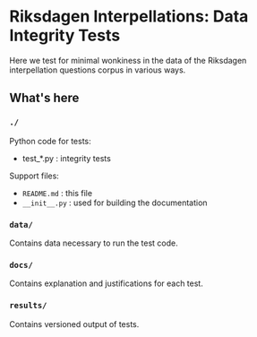 # Riksdagen Interpellations: Data Integrity Tests

Here we test for minimal wonkiness in the data of the Riksdagen interpellation questions corpus in various ways.

## What's here

### `./`

Python code for tests:

- test_*.py : integrity tests

Support files:

- `README.md` : this file
- `__init__.py` : used for building the documentation

### `data/`

Contains data necessary to run the test code.


### `docs/`

Contains explanation and justifications for each test.


### `results/`

Contains versioned output of tests.
